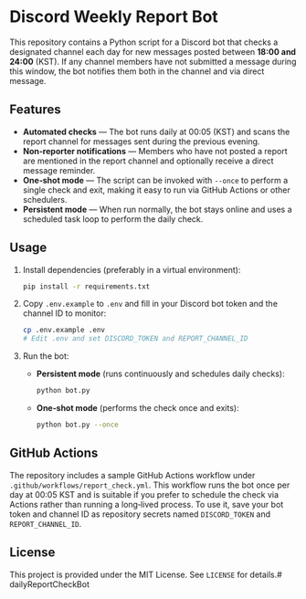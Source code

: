 # Discord Weekly Report Bot

This repository contains a Python script for a Discord bot that checks a designated
channel each day for new messages posted between **18:00 and 24:00** (KST).
If any channel members have not submitted a message during this window, the
bot notifies them both in the channel and via direct message.

## Features

- **Automated checks** — The bot runs daily at 00:05 (KST) and scans the
  report channel for messages sent during the previous evening.
- **Non‑reporter notifications** — Members who have not posted a report are
  mentioned in the report channel and optionally receive a direct message
  reminder.
- **One‑shot mode** — The script can be invoked with `--once` to perform a
  single check and exit, making it easy to run via GitHub Actions or other
  schedulers.
- **Persistent mode** — When run normally, the bot stays online and uses a
  scheduled task loop to perform the daily check.

## Usage

1. Install dependencies (preferably in a virtual environment):

   ```bash
   pip install -r requirements.txt
   ```

2. Copy `.env.example` to `.env` and fill in your Discord bot token and the
   channel ID to monitor:

   ```bash
   cp .env.example .env
   # Edit .env and set DISCORD_TOKEN and REPORT_CHANNEL_ID
   ```

3. Run the bot:

   - **Persistent mode** (runs continuously and schedules daily checks):

     ```bash
     python bot.py
     ```

   - **One‑shot mode** (performs the check once and exits):

     ```bash
     python bot.py --once
     ```

## GitHub Actions

The repository includes a sample GitHub Actions workflow under
`.github/workflows/report_check.yml`. This workflow runs the bot once per day at
00:05 KST and is suitable if you prefer to schedule the check via Actions
rather than running a long‑lived process. To use it, save your bot token and
channel ID as repository secrets named `DISCORD_TOKEN` and `REPORT_CHANNEL_ID`.

## License

This project is provided under the MIT License. See `LICENSE` for details.# dailyReportCheckBot
